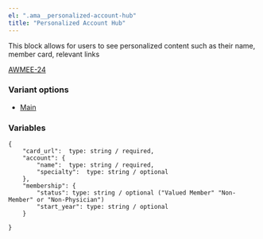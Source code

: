 ```yaml
---
el: ".ama__personalized-account-hub"
title: "Personalized Account Hub"
---
```


This block allows for users to see personalized content such as their name, member card, relevant links

[AWMEE-24](https://ama-it.atlassian.net/browse/AWMEE-24)

### Variant options

* [Main](?p=organisms-personalized-account-hub)

### Variables

~~~
{
    "card_url":  type: string / required,
    "account": {
        "name":  type: string / required,
        "specialty":  type: string / optional
    },
    "membership": {
        "status": type: string / optional ("Valued Member" "Non-Member" or "Non-Physician")
        "start_year": type: string / optional
    }
    
}
~~~
